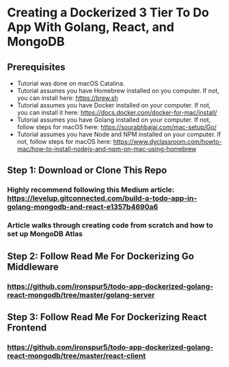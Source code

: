 # Creating a Dockerized 3 Tier To Do App With Golang, React, and MongoDB

## Prerequisites
* Tutorial was done on macOS Catalina.
* Tutorial assumes you have Homebrew installed on you computer. If not, you can install here: https://brew.sh
* Tutorial assumes you have Docker installed on your computer. If not, you can install it here: https://docs.docker.com/docker-for-mac/install/
* Tutorial assumes you have Golang installed on your computer. If not, follow steps for macOS here: https://sourabhbajaj.com/mac-setup/Go/
* Tutorial assumes you have Node and NPM installed on your computer. If not, follow steps for macOS here: https://www.dyclassroom.com/howto-mac/how-to-install-nodejs-and-npm-on-mac-using-homebrew

## Step 1: Download or Clone This Repo 

### Highly recommend following this Medium article: https://levelup.gitconnected.com/build-a-todo-app-in-golang-mongodb-and-react-e1357b4690a6

### Article walks through creating code from scratch and how to set up MongoDB Atlas 

## Step 2: Follow Read Me For Dockerizing Go Middleware

### https://github.com/ironspur5/todo-app-dockerized-golang-react-mongodb/tree/master/golang-server

## Step 3: Follow Read Me For Dockerizing React Frontend

### https://github.com/ironspur5/todo-app-dockerized-golang-react-mongodb/tree/master/react-client




















